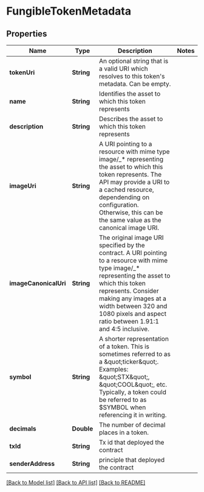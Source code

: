 # FungibleTokenMetadata

## Properties
Name | Type | Description | Notes
------------ | ------------- | ------------- | -------------
**tokenUri** | **String** | An optional string that is a valid URI which resolves to this token&#39;s metadata. Can be empty. | 
**name** | **String** | Identifies the asset to which this token represents | 
**description** | **String** | Describes the asset to which this token represents | 
**imageUri** | **String** | A URI pointing to a resource with mime type image/_* representing the asset to which this token represents. The API may provide a URI to a cached resource, dependending on configuration. Otherwise, this can be the same value as the canonical image URI. | 
**imageCanonicalUri** | **String** | The original image URI specified by the contract. A URI pointing to a resource with mime type image/_* representing the asset to which this token represents. Consider making any images at a width between 320 and 1080 pixels and aspect ratio between 1.91:1 and 4:5 inclusive. | 
**symbol** | **String** | A shorter representation of a token. This is sometimes referred to as a \&quot;ticker\&quot;. Examples: \&quot;STX\&quot;, \&quot;COOL\&quot;, etc. Typically, a token could be referred to as $SYMBOL when referencing it in writing. | 
**decimals** | **Double** | The number of decimal places in a token. | 
**txId** | **String** | Tx id that deployed the contract | 
**senderAddress** | **String** | principle that deployed the contract | 

[[Back to Model list]](../README.md#documentation-for-models) [[Back to API list]](../README.md#documentation-for-api-endpoints) [[Back to README]](../README.md)


